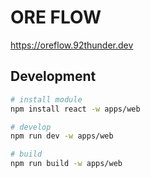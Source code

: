# ORE FLOW

https://oreflow.92thunder.dev

## Development
```bash
# install module
npm install react -w apps/web

# develop
npm run dev -w apps/web

# build
npm run build -w apps/web
```
